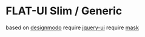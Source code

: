 FLAT-UI Slim / Generic
===============================
based on [designmodo](http://designmodo.com/flat-combo-box-square-ui-1/)
require [jquery-ui](http://designmodo.com/flat-combo-box-square-ui-1/)
require [mask](http://designmodo.com/flat-combo-box-square-ui-1/)